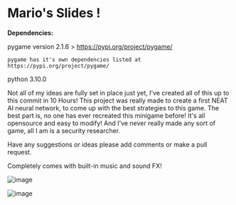 # Mario's Slides !

**Dependencies:**


  pygame version 2.1.6 > https://pypi.org/project/pygame/

  
    pygame has it's own dependencies listed at https://pypi.org/project/pygame/
  python 3.10.0


Not all of my ideas are fully set in place just yet, I've created all of this up to this commit in 10 Hours!
This project was really made to create a first NEAT AI neural network, to come up with the best strategies to this game.
The best part is, no one has ever recreated this minigame before! It's all opensource and easy to modify!
And I've never really made any sort of game, all I am is a security researcher.

Have any suggestions or ideas please add comments or make a pull request.

Completely comes with built-in music and sound FX!

![image](https://github.com/user-attachments/assets/7f806749-39d4-4170-b0d1-71af1c8d617d)

![image](https://github.com/user-attachments/assets/86c4e485-4b67-48a4-8345-47f0a64c4ce1)
